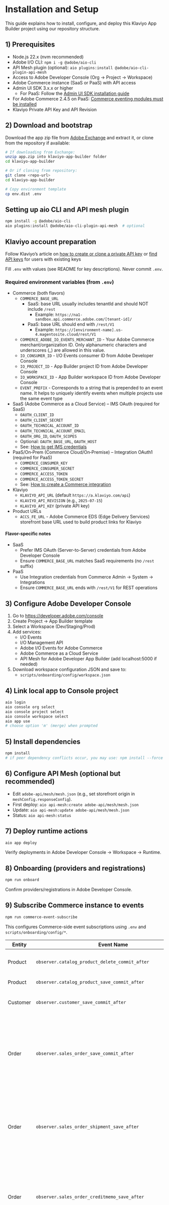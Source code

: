 # Installation and Setup

This guide explains how to install, configure, and deploy this Klaviyo App Builder project using our repository structure.

## 1) Prerequisites
- Node.js 22.x (nvm recommended)
- Adobe I/O CLI: `npm i -g @adobe/aio-cli`
- API Mesh plugin (optional): `aio plugins:install @adobe/aio-cli-plugin-api-mesh`
- Access to Adobe Developer Console (Org → Project → Workspace)
- Adobe Commerce instance (SaaS or PaaS) with API access
- Admin UI SDK 3.x.x or higher
  - For PaaS: Follow the [Admin UI SDK installation guide](https://developer.adobe.com/commerce/extensibility/admin-ui-sdk/installation/)
- For Adobe Commerce 2.4.5 on PaaS: [Commerce eventing modules must be installed](https://developer.adobe.com/commerce/extensibility/events/installation/#install-adobe-io-modules-on-commerce)
- Klaviyo Private API Key and API Revision

## 2) Download and bootstrap
Download the app zip file from [Adobe Exchange](https://exchange.adobe.com/apps/browse/ec?appType=ABD&listingType=applications&page=1&partnerLevel=All&product=All&sort=RELEVANCE) and extract it, or clone from the repository if available:
```bash
# If downloading from Exchange:
unzip app.zip into klaviyo-app-builder folder
cd klaviyo-app-builder

# Or if cloning from repository:
git clone <repo-url>
cd klaviyo-app-builder

# Copy environment template
cp env.dist .env
```

## Setting up aio CLI and API mesh plugin
```bash
npm install -g @adobe/aio-cli 
aio plugins:install @adobe/aio-cli-plugin-api-mesh  # optional
```

## Klaviyo account preparation

Follow Klaviyo’s article on [how to create or clone a private API key](https://help.klaviyo.com/hc/en-us/articles/7423954176283) or [find API keys](https://help.klaviyo.com/hc/en-us/articles/115005062267#h_01HRFPP8R1AEVQ744SE33FQTEC) for users with existing keys


Fill `.env` with values (see README for key descriptions). Never commit `.env`.

### Required environment variables (from `.env`)
- Commerce (both flavors)
  - `COMMERCE_BASE_URL`
    - SaaS: base URL usually includes tenantId and should NOT include `/rest`
      - Example: `https://na1-sandbox.api.commerce.adobe.com/[tenant-id]/`
    - PaaS: base URL should end with `/rest/V1`
      - Example: `https://[environment-name].us-4.magentosite.cloud/rest/V1`
  - `COMMERCE_ADOBE_IO_EVENTS_MERCHANT_ID` - Your Adobe Commerce merchant/organization ID. Only alphanumeric characters and underscores (_) are allowed in this value.
  - `IO_CONSUMER_ID` - I/O Events consumer ID from Adobe Developer Console
  - `IO_PROJECT_ID` - App Builder project ID from Adobe Developer Console
  - `IO_WORKSPACE_ID` - App Builder workspace ID from Adobe Developer Console
  - `EVENT_PREFIX` - Corresponds to a string that is prepended to an event name. It helps to uniquely identify events when multiple projects use the same event type
- SaaS (Adobe Commerce as a Cloud Service) – IMS OAuth (required for SaaS)
  - `OAUTH_CLIENT_ID`
  - `OAUTH_CLIENT_SECRET`
  - `OAUTH_TECHNICAL_ACCOUNT_ID`
  - `OAUTH_TECHNICAL_ACCOUNT_EMAIL`
  - `OAUTH_ORG_ID`, `OAUTH_SCOPES`
  - Optional: `OAUTH_BASE_URL`, `OAUTH_HOST`
  - See: [How to get IMS credentials](https://developer.adobe.com/commerce/extensibility/starter-kit/checkout/connect/#adobe-identity-management-service-ims)
- PaaS/On‑Prem (Commerce Cloud/On‑Premise) – Integration OAuth1 (required for PaaS)
  - `COMMERCE_CONSUMER_KEY`
  - `COMMERCE_CONSUMER_SECRET`
  - `COMMERCE_ACCESS_TOKEN`
  - `COMMERCE_ACCESS_TOKEN_SECRET`
  - See: [How to create a Commerce integration](https://developer.adobe.com/commerce/extensibility/starter-kit/checkout/connect/#create-a-commerce-integration)
- Klaviyo
  - `KLAVIYO_API_URL` (default `https://a.klaviyo.com/api`)
  - `KLAVIYO_API_REVISION` (e.g., `2025-07-15`)
  - `KLAVIYO_API_KEY` (private API key)
- Product URLs
  - `ACCS_FE_URL` - Adobe Commerce EDS (Edge Delivery Services) storefront base URL used to build product links for Klaviyo

#### Flavor-specific notes
- SaaS
  - Prefer IMS OAuth (Server-to-Server) credentials from Adobe Developer Console
  - Ensure `COMMERCE_BASE_URL` matches SaaS requirements (no `/rest` suffix)
- PaaS
  - Use Integration credentials from Commerce Admin → System → Integrations
  - Ensure `COMMERCE_BASE_URL` ends with `/rest/V1` for REST operations

## 3) Configure Adobe Developer Console
1. Go to https://developer.adobe.com/console
2. Create Project → App Builder template
3. Select a Workspace (Dev/Staging/Prod)
4. Add services:
   - I/O Events
   - I/O Management API
   - Adobe I/O Events for Adobe Commerce
   - Adobe Commerce as a Cloud Service
   - API Mesh for Adobe Developer App Builder (add localhost:5000 if needed)
5. Download workspace configuration JSON and save to:
   - `scripts/onboarding/config/workspace.json`

## 4) Link local app to Console project
```bash
aio login
aio console org select
aio console project select
aio console workspace select
aio app use
# choose option 'm' (merge) when prompted
```

## 5) Install dependencies
```bash
npm install
# if peer dependency conflicts occur, you may use: npm install --force
```

## 6) Configure API Mesh (optional but recommended)
- Edit `adobe-api/mesh/mesh.json` (e.g., set storefront origin in `meshConfig.responseConfig`).
- First deploy: `aio api-mesh:create adobe-api/mesh/mesh.json`
- Update: `aio api-mesh:update adobe-api/mesh/mesh.json`
- Status: `aio api-mesh:status`

## 7) Deploy runtime actions
```bash
aio app deploy
```
Verify deployments in Adobe Developer Console → Workspace → Runtime.

## 8) Onboarding (providers and registrations)
```bash
npm run onboard
```
Confirm providers/registrations in Adobe Developer Console.

## 9) Subscribe Commerce instance to events
```bash
npm run commerce-event-subscribe
```
This configures Commerce-side event subscriptions using `.env` and `scripts/onboarding/config/*`.

| Entity     | Event Name                                                     | Required Fields                                                                                                                                                                                                      |
|------------| -------------------------------------------------------------- | -------------------------------------------------------------------------------------------------------------------------------------------------------------------------------------------------------------------- |
| Product    | `observer.catalog_product_delete_commit_after`                 | `entity_id`, `sku`, `name`, `created_at`, `updated_at`, `description`                                                                                                                                                |
| Product    | `observer.catalog_product_save_commit_after`                   | `*` (all product attributes)                                                                                                                                                                                         |
| Customer   | `observer.customer_save_commit_after`                          | `id`, `email`, `firstname`, `lastname`, `created_at`, `updated_at`                                                                                                                                                   |
| Order      | `observer.sales_order_save_commit_after`                       | `id`, `entity_id`, `increment_id`, `order_currency_code`, `discount_amount`, `coupon_code`, `customer_email`, `grand_total`, `applied_rule_ids`, `created_at`, `updated_at`, `items`, `addresses`, `state`, `status` |
| Order      | `observer.sales_order_shipment_save_after`                     | `order_id`, `entity_id`, `increment_id`, `order_currency_code`, `discount_amount`, `customer_email`, `grand_total`, `applied_rule_ids`, `created_at`, `updated_at`, `items`, `addresses`, `state`, `status`          |
| Order      | `observer.sales_order_creditmemo_save_after`                   | `order_id`, `entity_id`, `increment_id`, `order_currency_code`, `discount_amount`, `customer_email`, `grand_total`, `applied_rule_ids`, `created_at`, `updated_at`, `items`, `addresses`, `state`, `status`          |
| Sales Rule | `observer.salesrule_rule_save_after`                           | `rule_id`, `name`, `description`, `to_date`, `coupon_type`, `coupon_code`                                                                                                                                            |
| Sales Rule | `observer.salesrule_rule_delete_after`                         | `rule_id`                                                                                                                                                                                                            |
| Sales Rule | `plugin.magento.sales_rule.model.resource_model.coupon.save`   | `coupon_id`, `code`, `rule_id`, `usage_limit`, `times_used`                                                                                                                                                          |
| Sales Rule | `plugin.magento.sales_rule.model.resource_model.coupon.delete` | `coupon_id`, `code`, `rule_id`                                                                                                                                                                                       |



## 10) UI access (backend UI)
App can be accessed through the Experience Cloud Shell link returned after deploying the app or through the admin using the Admin UI SDK. To enable Admin UI SDK in your Commerce instance:

- Navigate to `Stores` → `Settings` → `Configuration` → `Adobe Services` → `Admin UI SDK`
  - Set `Enable Admin UI SDK` to `Yes`
  - Click `Configure Extensions`. Select the workspace of extensions you want to map to the Commerce instance. Click Apply to load the eligible extensions.
    - Workspace choices are: Stage, Production, or Custom. If Custom is selected, be sure to provide the workspace name corresponding to the extension in App Builder. Only English alphanumeric and Latin alphabet characters are allowed.
    - Select the extensions you want to include in the Commerce instance.
  - Save the selection to have registrations correctly included in the Commerce Admin
  - Confirm that the `Apps` → `Klaviyo` section appears on the main menu
    
    ![Alt text](docs/klaviyo-app-menu.png "Klaviyo App Builder menu item")

The UI lives in `src/commerce-backend-ui-1/web-src` and is deployed with the actions.

Access options:
- **Dev mode**: `aio app dev`
- **Deployed**: available via the workspace Runtime web URL


## 11) Product catalog sync specifics
- Page/Batch Size controls both fetch size and Klaviyo batch size (max 100; 5MB payload cap).
- Set `ACCS_FE_URL` in `.env` to build product URLs for Klaviyo.

## 12) Storefront Integration Components

To complete the Klaviyo integration for your Adobe Commerce storefront, install the following storefront components. Each repository includes a detailed README with installation and configuration instructions.

### Requirements for Storefront Components:
- An existing Adobe Commerce EDS storefront
- Node.js (v20 or later recommended)
- Access to your storefront's GitHub repository
- Klaviyo Public API Key (different from the Private API Key used in the backend)
- Admin access to configure the components

### Available Components:

- **[Klaviyo Tracking Block for Adobe Commerce Storefront](https://github.com/abovethefray/klaviyo-tracking-block-for-adobe-commerce-storefront)**  
  Enables Klaviyo analytics and tracking on your Adobe Commerce storefront, capturing customer behavior and events.

- **[Klaviyo Checkout Consent Drop-in for Adobe Commerce App](https://github.com/abovethefray/klaviyo-adobe-commerce-app-checkout-consent-dropin)**  
  Provides a checkout consent drop-in component for collecting customer consent to receive marketing communications via Klaviyo.

- **[Klaviyo Signup Block for Adobe Commerce Storefront](https://github.com/abovethefray/klaviyo-signup-block-for-adobe-commerce-storefront)**  
  Adds newsletter signup blocks powered by Klaviyo to your Adobe Commerce storefront, allowing customers to subscribe to marketing lists.

## 13) Troubleshooting
- Timeouts: reduce Page/Batch Size (≤100) and ensure payload < 5MB
- IMS/auth: re-run `aio login` and re-select org/project/workspace
- Commerce API: verify integration credentials and scopes
- API Mesh: validate `mesh.json` and run `aio api-mesh:status`

---
See `README.md` for architecture diagrams, environment variables, and feature overview.
